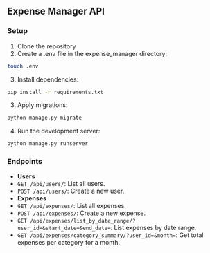 ## Expense Manager API

### Setup
1. Clone the repository
2. Create a .env file in the expense_manager directory:
```bash
touch .env
```
3. Install dependencies:
```bash
pip install -r requirements.txt
```
3. Apply migrations:
```bash
python manage.py migrate
```
4. Run the development server:
```bash
python manage.py runserver
```

### Endpoints
- **Users**
- `GET /api/users/`: List all users.
- `POST /api/users/`: Create a new user.
- **Expenses**
- `GET /api/expenses/`: List all expenses.
- `POST /api/expenses/`: Create a new expense.
- `GET /api/expenses/list_by_date_range/?user_id=&start_date=&end_date=`: List expenses by date range.
- `GET /api/expenses/category_summary/?user_id=&month=`: Get total expenses per category for a month.
